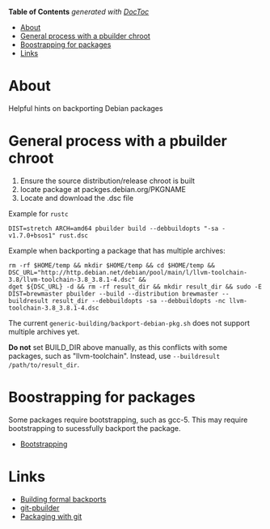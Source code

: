 <!-- START doctoc generated TOC please keep comment here to allow auto update -->
<!-- DON'T EDIT THIS SECTION, INSTEAD RE-RUN doctoc TO UPDATE -->
**Table of Contents**  *generated with [DocToc](https://github.com/thlorenz/doctoc)*

- [About](#about)
- [General process with a pbuilder chroot](#general-process-with-a-pbuilder-chroot)
- [Boostrapping for packages](#boostrapping-for-packages)
- [Links](#links)

<!-- END doctoc generated TOC please keep comment here to allow auto update -->

# About
Helpful hints on backporting Debian packages

# General process with a pbuilder chroot

1. Ensure the source distribution/release chroot is built
2. locate package at packges.debian.org/PKGNAME
2. Locate and download the .dsc file

Example for `rustc`
```
DIST=stretch ARCH=amd64 pbuilder build --debbuildopts "-sa -v1.7.0+bsos1" rust.dsc
```

Example when backporting a package that has multiple archives:

```
rm -rf $HOME/temp && mkdir $HOME/temp && cd $HOME/temp &&
DSC_URL="http://http.debian.net/debian/pool/main/l/llvm-toolchain-3.8/llvm-toolchain-3.8_3.8.1-4.dsc" &&
dget ${DSC_URL} -d && rm -rf result_dir && mkdir result_dir && sudo -E DIST=brewmaster pbuilder --build --distribution brewmaster --buildresult result_dir --debbuildopts -sa --debbuildopts -nc llvm-toolchain-3.8_3.8.1-4.dsc
```

The current `generic-building/backport-debian-pkg.sh` does not support multiple archives yet.  

**Do not** set BUILD_DIR above manually, as this conflicts with some packages, such as "llvm-toolchain". Instead, use `--buildresult /path/to/result_dir`.

# Boostrapping for packages

Some packages require bootstrapping, such as gcc-5. This may require bootstrapping to sucessfully backport the package.

* [Bootstrapping](https://wiki.debian.org/DebianBootstrap)

# Links

* [Building formal backports](https://wiki.debian.org/BuildingFormalBackports)
* [git-pbuilder](https://wiki.debian.org/git-pbuilder)
* [Packaging with git](https://wiki.debian.org/PackagingWithGit)
